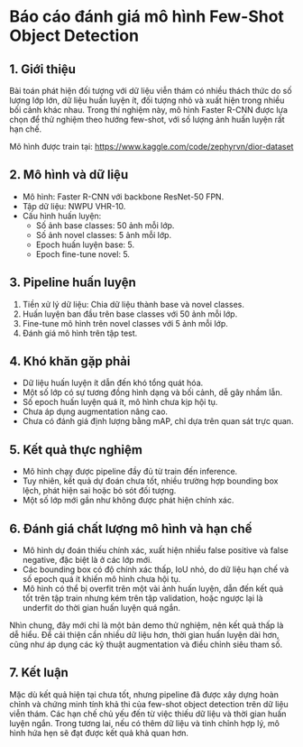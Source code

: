 # Báo cáo đánh giá mô hình Few-Shot Object Detection

## 1. Giới thiệu  

Bài toán phát hiện đối tượng với dữ liệu viễn thám có nhiều thách thức do số lượng lớp lớn, dữ liệu huấn luyện ít, đối tượng nhỏ và xuất hiện trong nhiều bối cảnh khác nhau. Trong thí nghiệm này, mô hình Faster R-CNN được lựa chọn để thử nghiệm theo hướng few-shot, với số lượng ảnh huấn luyện rất hạn chế.  

Mô hình được train tại: https://www.kaggle.com/code/zephyrvn/dior-dataset

## 2. Mô hình và dữ liệu  

- Mô hình: Faster R-CNN với backbone ResNet-50 FPN.  
- Tập dữ liệu: NWPU VHR-10.  
- Cấu hình huấn luyện:  
  - Số ảnh base classes: 50 ảnh mỗi lớp.  
  - Số ảnh novel classes: 5 ảnh mỗi lớp.  
  - Epoch huấn luyện base: 5.  
  - Epoch fine-tune novel: 5.  

## 3. Pipeline huấn luyện  

1. Tiền xử lý dữ liệu: Chia dữ liệu thành base và novel classes.  
2. Huấn luyện ban đầu trên base classes với 50 ảnh mỗi lớp.  
3. Fine-tune mô hình trên novel classes với 5 ảnh mỗi lớp.  
4. Đánh giá mô hình trên tập test.  

## 4. Khó khăn gặp phải  

- Dữ liệu huấn luyện ít dẫn đến khó tổng quát hóa.  
- Một số lớp có sự tương đồng hình dạng và bối cảnh, dễ gây nhầm lẫn.  
- Số epoch huấn luyện quá ít, mô hình chưa kịp hội tụ.  
- Chưa áp dụng augmentation nâng cao.  
- Chưa có đánh giá định lượng bằng mAP, chỉ dựa trên quan sát trực quan.  

## 5. Kết quả thực nghiệm  

- Mô hình chạy được pipeline đầy đủ từ train đến inference.  
- Tuy nhiên, kết quả dự đoán chưa tốt, nhiều trường hợp bounding box lệch, phát hiện sai hoặc bỏ sót đối tượng.  
- Một số lớp mới gần như không được phát hiện chính xác.  

## 6. Đánh giá chất lượng mô hình và hạn chế

- Mô hình dự đoán thiếu chính xác, xuất hiện nhiều false positive và false negative, đặc biệt là ở các lớp mới.  
- Các bounding box có độ chính xác thấp, IoU nhỏ, do dữ liệu hạn chế và số epoch quá ít khiến mô hình chưa hội tụ.  
- Mô hình có thể bị overfit trên một vài ảnh huấn luyện, dẫn đến kết quả tốt trên tập train nhưng kém trên tập validation, hoặc ngược lại là underfit do thời gian huấn luyện quá ngắn.  

Nhìn chung, đây mới chỉ là một bản demo thử nghiệm, nên kết quả thấp là dễ hiểu. Để cải thiện cần nhiều dữ liệu hơn, thời gian huấn luyện dài hơn, cũng như áp dụng các kỹ thuật augmentation và điều chỉnh siêu tham số.  

## 7. Kết luận  

Mặc dù kết quả hiện tại chưa tốt, nhưng pipeline đã được xây dựng hoàn chỉnh và chứng minh tính khả thi của few-shot object detection trên dữ liệu viễn thám. Các hạn chế chủ yếu đến từ việc thiếu dữ liệu và thời gian huấn luyện ngắn. Trong tương lai, nếu có thêm dữ liệu và tinh chỉnh hợp lý, mô hình hứa hẹn sẽ đạt được kết quả khả quan hơn.  
